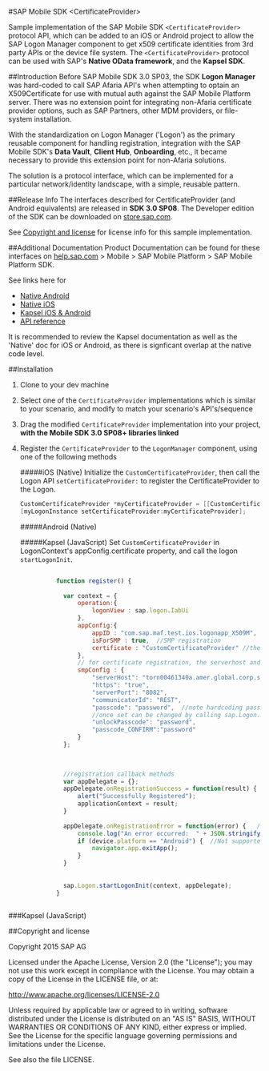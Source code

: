 #SAP Mobile SDK \<CertificateProvider\>

Sample implementation of the SAP Mobile SDK `<CertificateProvider>` protocol API, which can be added to an iOS or Android project to allow the SAP Logon Manager component to get x509 certificate identities from 3rd party APIs or the device file system.  The `<CertificateProvider>` protocol can be used with SAP's **Native OData framework**, and the **Kapsel SDK**.


##Introduction
Before SAP Mobile SDK 3.0 SP03, the SDK **Logon Manager** was hard-coded to call SAP Afaria API's when attempting to optain an X509Certificate for use with mutual auth against the SAP Mobile Platform server.  There was no extension point for integrating non-Afaria certificate provider options, such as SAP Partners, other MDM providers, or file-system installation.

With the standardization on Logon Manager ('Logon') as the primary reusable component for handling registration, integration with the SAP Mobile SDK's **Data Vault**, **Client Hub**, **Onboarding**, etc., it became necessary to provide this extension point for non-Afaria solutions.

The solution is a protocol interface, which can be implemented for a particular network/identity landscape, with a simple, reusable pattern.

##Release Info
The interfaces described for CertificateProvider (and Android equivalents) are released in **SDK 3.0 SP08**.  The Developer edition of the SDK can be downloaded on [store.sap.com](store.sap.com).  

See [Copyright and license](https://github.com/SAP/mobilesdk-certificateprovider#copyright-and-license) for license info for this sample implementation.

##Additional Documentation
Product Documentation can be found for these interfaces on [help.sap.com](help.sap.com) > Mobile > SAP Mobile Platform > SAP Mobile Platform SDK.

See links here for

   - [Native Android](http://help.sap.com/saphelp_smp308sdk/helpdata/en/3c/227ce642834b60a210baacc39cc7d7/content.htm)
   - [Native iOS](http://help.sap.com/saphelp_smp308sdk/helpdata/en/37/0c58b9400248a4b71ee8b407b79b07/content.htm)
   - [Kapsel iOS & Android](http://help.sap.com/saphelp_smp308sdk/helpdata/en/7c/035fab70061014a483940fd6c29742/content.htm)
   - [API reference](http://help.sap.com/saphelp_smp308sdk/helpdata/en/7c/03685c70061014bfc0ec6c6e15b454/content.htm)
   
It is recommended to review the Kapsel documentation as well as the 'Native' doc for iOS or Android, as there is signficant overlap at the native code level.

##Installation
1.  Clone to your dev machine
2.  Select one of the `CertificateProvider` implementations which is similar to your scenario, and modify to match your scenario's API's/sequence
3.  Drag the modified `CertificateProvider` implementation into your project, **with the Mobile SDK 3.0 SP08+ libraries linked**
4.  Register the `CertificateProvider` to the `LogonManager` component, using one of the following methods

    #####iOS (Native)
    Initialize the `CustomCertificateProvider`, then call the Logon API `setCertificateProvider:` to register the CertificateProvider to the Logon.
    ```objectivec
    CustomCertificateProvider *myCertificateProvider = [[CustomCertificateProvider alloc] init];
    [myLogonInstance setCertificateProvider:myCertificateProvider];
    ```
    #####Android (Native)

    #####Kapsel (JavaScript)
    Set `CustomCertificateProvider` in LogonContext's appConfig.certificate property, and call the logon `startLogonInit`.
    ```javascript
    
              function register() {
                
                var context = {
                    operation:{
                        logonView : sap.logon.IabUi
                    },
                    appConfig:{
                        appID : "com.sap.maf.test.ios.logonapp_X509M", // app id on SMP server
                        isForSMP : true,  //SMP registration
                        certificate : "CustomCertificateProvider" //the value must match the key defined in the plist file
                    },
                    // for certificate registration, the serverhost and serverPort, https configuration are required
                    smpConfig : {
                        "serverHost": "torn00461340a.amer.global.corp.sap", //Place your SMP 3.0 server name here
                        "https": "true",
                        "serverPort": "8082",
                        "communicatorId": "REST",
                        "passcode": "password",  //note hardcoding passwords and unlock passcodes are strictly for ease of use during development
                        //once set can be changed by calling sap.Logon.managePasscode()
                        "unlockPasscode": "password",
                        "passcode_CONFIRM":"password"
                    }
                };
      

          
                //registration callback methods
                var appDelegate = {};
                appDelegate.onRegistrationSuccess = function(result) {
                    alert("Successfully Registered");
                    applicationContext = result;
                }
                
                appDelegate.onRegistrationError = function(error) {   //this method is called if the user cancels the registration.
                    console.log("An error occurred:  " + JSON.stringify(error));
                    if (device.platform == "Android") {  //Not supported on iOS to exit app
                        navigator.app.exitApp();
                    }
                }
                
            
                sap.Logon.startLogonInit(context, appDelegate);
              }
        
###Kapsel (JavaScript)

##Copyright and license

Copyright 2015 SAP AG

Licensed under the Apache License, Version 2.0 (the "License"); you may not use this work except in compliance with the License. You may obtain a copy of the License in the LICENSE file, or at:

http://www.apache.org/licenses/LICENSE-2.0

Unless required by applicable law or agreed to in writing, software distributed under the License is distributed on an "AS IS" BASIS, WITHOUT WARRANTIES OR CONDITIONS OF ANY KIND, either express or implied. See the License for the specific language governing permissions and limitations under the License.

See also the file LICENSE.
